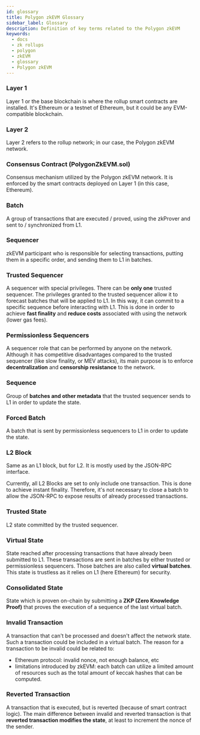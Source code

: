 ```yaml
---
id: glossary
title: Polygon zkEVM Glossary
sidebar_label: Glossary
description: Definition of key terms related to the Polygon zkEVM
keywords:
  - docs
  - zk rollups
  - polygon
  - zkEVM
  - glossary
  - Polygon zkEVM
---
```


### Layer 1

Layer 1 or the base blockchain is where the rollup smart contracts are installed. It's Ethereum or a testnet of Ethereum, but it could be any EVM-compatible blockchain.

### Layer 2

Layer 2 refers to the rollup network; in our case,  the Polygon zkEVM network.

### Consensus Contract (PolygonZkEVM.sol)

Consensus mechanism utilized by the Polygon zkEVM network. It is enforced by the smart contracts deployed on Layer 1 (in this case, Ethereum).

### Batch

A group of transactions that are executed / proved, using the zkProver and sent to / synchronized from L1.

### Sequencer

zkEVM participant who is responsible for selecting transactions, putting them in a specific order, and sending them to L1 in batches.

### Trusted Sequencer

A sequencer with special privileges. There can be **only one** trusted sequencer. The privileges granted to the trusted sequencer allow it to forecast batches that will be applied to L1. In this way, it can commit to a specific sequence before interacting with L1. This is done in order to achieve **fast finality** and **reduce costs** associated with using the network (lower gas fees).

### Permissionless Sequencers

A sequencer role that can be performed by anyone on the network. Although it has competitive disadvantages compared to the trusted sequencer (like slow finality, or MEV attacks), its main purpose is to enforce **decentralization** and **censorship resistance** to the network.

### Sequence

Group of **batches and other metadata** that the trusted sequencer sends to L1 in order to update the state.

### Forced Batch

A batch that is sent by permissionless sequencers to L1 in order to update the state.

### L2 Block

Same as an L1 block, but for L2. It is mostly used by the JSON-RPC interface.

Currently, all L2 Blocks are set to only include one transaction. This is done to achieve instant finality. Therefore, it's not necessary to close a batch to allow the JSON-RPC to expose results of already processed transactions.

### Trusted State

L2 state committed by the trusted sequencer.

### Virtual State

State reached after processing transactions that have already been submitted to L1. These transactions are sent in batches by either trusted or permissionless sequencers. Those batches are also called **virtual batches**. This state is trustless as it relies on L1 (here Ethereum) for security.

### Consolidated State

State which is proven on-chain by submitting a **ZKP (Zero Knowledge Proof)** that proves the execution of a sequence of the last virtual batch.

### Invalid Transaction

A transaction that can't be processed and doesn't affect the network state. Such a transaction could be included in a virtual batch. The reason for a transaction to be invalid could be related to:
- Ethereum protocol: invalid nonce, not enough balance, etc
- limitations introduced by zkEVM: each batch can utilize a limited amount of resources such as the total amount of keccak hashes that can be computed.

### Reverted Transaction

A transaction that is executed, but is reverted (because of smart contract logic). The main difference between invalid and reverted transaction is that **reverted transaction modifies the state**, at least to increment the nonce of the sender.
